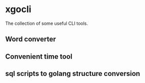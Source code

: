 # xgocli
The collection of some useful CLI tools.

## Word converter

## Convenient time tool

## sql scripts to golang structure conversion
